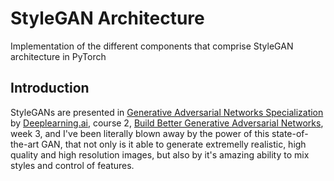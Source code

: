 # StyleGAN Architecture
Implementation of the different components that comprise StyleGAN architecture in PyTorch

## Introduction

StyleGANs are presented in [Generative Adversarial Networks Specialization](https://www.coursera.org/specializations/generative-adversarial-networks-gans) by [Deeplearning.ai](https://www.deeplearning.ai/), course 2, [Build Better Generative Adversarial Networks](https://www.coursera.org/learn/build-better-generative-adversarial-networks-gans), week 3, and I've been literally blown away by the power of this state-of-the-art GAN, that not only is it able to generate extremelly realistic, high quality and high resolution images, but also by it's amazing ability to mix styles and control of features.
